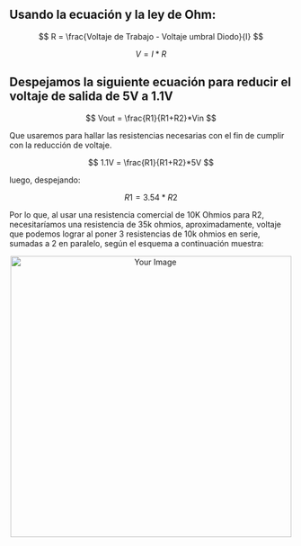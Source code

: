
## Usando la ecuación y la ley de Ohm:

$$
R = \frac{Voltaje de Trabajo - Voltaje umbral Diodo}{I}
$$

$$
V=I*R
$$

## Despejamos la siguiente ecuación para reducir el voltaje de salida de 5V a 1.1V

$$
Vout = \frac{R1}{R1+R2}*Vin
$$

Que usaremos para hallar las resistencias necesarias con el fin de cumplir con la reducción de voltaje.

$$
1.1V = \frac{R1}{R1+R2}*5V
$$

luego, despejando:

$$
R1=3.54*R2
$$

Por lo que, al usar una resistencia comercial de 10K Ohmios para R2, necesitaríamos una resistencia de 35k ohmios, aproximadamente, voltaje que podemos lograr al poner 3 resistencias de 10k ohmios en serie, sumadas a 2 en paralelo, según el esquema a continuación muestra:

<p align="center">
  <img src="https://github.com/Jordan300105/FUNDAMENTOS-DE-DISE-O/assets/150297452/eca8d018-c5af-4deb-8d6d-1387e55932df" alt="Your Image" width="500">
</p>


